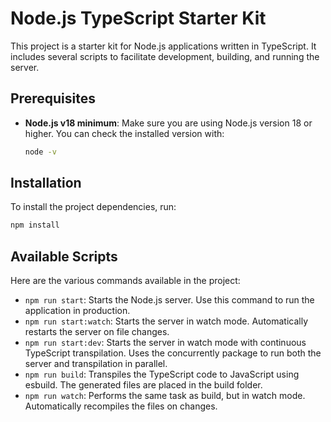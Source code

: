# Node.js TypeScript Starter Kit

This project is a starter kit for Node.js applications written in TypeScript. It includes several scripts to facilitate development, building, and running the server.

## Prerequisites

- **Node.js v18 minimum**: Make sure you are using Node.js version 18 or higher. You can check the installed version with:
  ```bash
  node -v
  ```

## Installation

To install the project dependencies, run:

```bash
npm install
```

## Available Scripts

Here are the various commands available in the project:

- `npm run start`: Starts the Node.js server. Use this command to run the application in production.
- `npm run start:watch`: Starts the server in watch mode. Automatically restarts the server on file changes.
- `npm run start:dev`: Starts the server in watch mode with continuous TypeScript transpilation. Uses the concurrently package to run both the server and transpilation in parallel.
- `npm run build`: Transpiles the TypeScript code to JavaScript using esbuild. The generated files are placed in the build folder.
- `npm run watch`: Performs the same task as build, but in watch mode. Automatically recompiles the files on changes.
